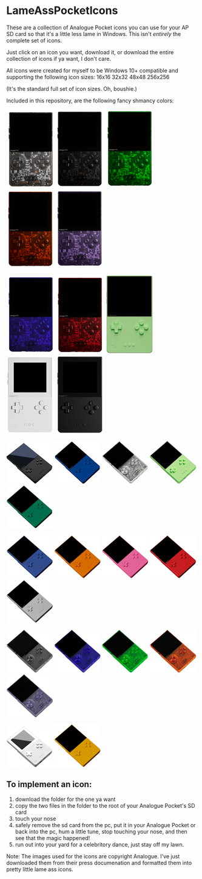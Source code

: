 # LameAssPocketIcons
These are a collection of Analogue Pocket icons you can use for your AP SD card so that it's a little less lame in Windows. This isn't _entirely_ the complete set of icons.

Just click on an icon you want, download it, or download the entire collection of icons if ya want, I don't care. 

All icons were created for myself to be Windows 10+ compatible and supporting the following icon sizes:
16x16
32x32
48x48
256x256

(It's the standard full set of icon sizes. Oh, boushie.)

Included in this repository, are the following fancy shmancy colors:

![clear](/images/clear.png) ![smoke](/images/smoke.png) ![green](/images/green.png) ![orange](/images/orange.png) ![purple](/images/purple.png)

![blue](/images/blue.png) ![red](/images/red.png) ![glow](/images/glow.png) ![white](/images/white.png) ![black](/images/black.png)

![angledBlack](/images/blacka.png) ![angledBlue](/images/bluea.png) ![angledClear](/images/cleara.png) ![angledGlowy](/images/glowya.png) ![angledGreen](/images/greena.png)

![angledIndigo](/images/indigoa.png) ![angledOrange](/images/orangea.png) ![angledPink](/images/pinka.png) ![angledRed](/images/reda.png) ![angledSilver](/images/silvera.png)

![angledSmoke](/images/smokea.png) ![angledTransparentBlue](/images/tbluea.png) ![angledTransparentGreen](/images/tgreena.png) ![angledTransparentOrange](/images/torangea.png) ![angledTransparentPurple](/images/tpurplea.png)

![angledWhite](/images/whitea.png) ![angledYellow](/images/yellowa.png)

## To implement an icon:
1. download the folder for the one ya want
2. copy the two files in the folder to the root of your Analogue Pocket's SD card
3. touch your nose
4. safely remove the sd card from the pc, put it in your Analogue Pocket or back into the pc, hum a little tune, stop touching your nose, and then see that the magic happened!
5. run out into your yard for a celebritory dance, just stay off my lawn.



Note: The images used for the icons are copyright Analogue. I've just downloaded them from their press documenation and formatted them into pretty little lame ass icons.
